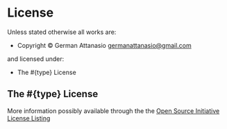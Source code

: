 
<!-- LICENSEFILE/ -->

# License

Unless stated otherwise all works are:

- Copyright &copy; German Attanasio <germanattanasio@gmail.com>

and licensed under:

- The #{type} License

## The #{type} License
More information possibly available through the the [Open Source Initiative License Listing](http://opensource.org/licenses/alphabetical)

<!-- /LICENSEFILE -->



